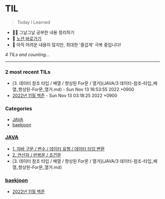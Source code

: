 # TIL
> Today I Learned

- ✍🏻 그날그날 공부한 내용 정리하기
- 📑 [노션 바로가기](https://6suk.notion.site/d8178c919339498ca4d8a80ef05734f2?v=0cd23c88e74b4c68ab86275323f42f88)
- 🐣 아직 어려운 내용이 많지만, 최대한 '즐겁게' 극복 중입니다!


_4 TILs and counting..._

---

### 2 most recent TILs

- [3. 데이터 참조 타입 / 배열 / 향상된 For문 / 열거](JAVA/3 데이터-참조-타입_배열_향상된-For문_열거.md) - Sun Nov 13 16:53:55 2022 +0900
- [2022년 11월 백준](baekjoon/baekjoon-2022-11.md) - Sun Nov 13 03:18:25 2022 +0900

### Categories

- [JAVA](#JAVA)
- [baekjoon](#baekjoon)

### [JAVA](#JAVA)
- [1. 자바 구문 / 변수 / 데이터 유형 / 데이터 타입 변환](JAVA/1.JAVA기초.md)
- [2. 연산자 / 반복문 / 조건문](JAVA/2.연산자_반복문_조건문.md)
- [3. 데이터 참조 타입 / 배열 / 향상된 For문 / 열거](JAVA/3 데이터-참조-타입_배열_향상된-For문_열거.md)

### [baekjoon](#baekjoon)
- [2022년 11월 백준](baekjoon/baekjoon-2022-11.md)

[1]: https://simonwillison.net/2020/Apr/20/self-rewriting-readme/
[2]: https://github.com/jbranchaud/til

